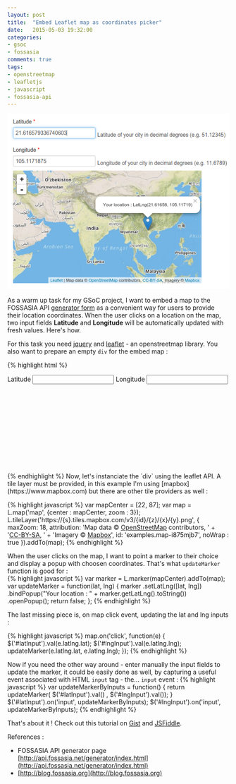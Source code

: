 ```yaml
---
layout: post
title:  "Embed Leaflet map as coordinates picker"
date:   2015-05-03 19:32:00
categories: 
- gsoc
- fossasia
comments: true
tags:
- openstreetmap
- leafletjs
- javascript
- fossasia-api
---
```


![Image broken](/images/map-picker.png "The generator form with map picker embedded")

As a warm up task for my GSoC project, I want to embed a map to the FOSSASIA API [generator form](http://api.fossasia.net/generator/index.html) as a convenient way for users to provide their location coordinates. When the user clicks on a location on the map, two input fields **Latitude** and **Longitude** will be automatically updated with fresh values. Here's how.

For this task you need [jquery](https://jquery.com/) and [leaflet](http://leafletjs.com/) - an openstreetmap library. You also want to prepare an empty `div` for the embed map :

{% highlight html %}
<html>
<head>
    <link rel="stylesheet" href="http://cdn.leafletjs.com/leaflet-0.7.3/leaflet.css"/>
</head>
<body>
    <label for="latInput">Latitude</label>
    <input id="latInput"/>
    <label for="lngInput">Longitude</label>
    <input id="lngInput"/>
    <div id="map" style="height : 200px"></div>
    <script src="http://cdn.leafletjs.com/leaflet-0.7.3/leaflet.js"></script>
    <script src="https://code.jquery.com/jquery-1.11.3.min.js"></script>
<body>
</html>
{% endhighlight %}  Now, let's instanciate the `div` using the leaflet API. A tile layer must be provided, in this example I'm using [mapbox](https://www.mapbox.com) but there are other tile providers as well :

{% highlight javascript %}
var mapCenter = [22, 87];
var map = L.map('map', {center : mapCenter, zoom : 3});
L.tileLayer('https://{s}.tiles.mapbox.com/v3/{id}/{z}/{x}/{y}.png', {
    maxZoom: 18,
    attribution: 'Map data &copy; <a href="http://openstreetmap.org">OpenStreetMap</a> contributors, ' +
    '<a href="http://creativecommons.org/licenses/by-sa/2.0/">CC-BY-SA</a>, ' +
    'Imagery © <a href="http://mapbox.com">Mapbox</a>',
    id: 'examples.map-i875mjb7',
    noWrap : true
}).addTo(map);
{% endhighlight %}

When the user clicks on the map, I want to point a marker to their choice and display a popup with choosen coordinates. That's what `updateMarker` function is good for :  
{% highlight javascript %}
var marker = L.marker(mapCenter).addTo(map);
var updateMarker = function(lat, lng) {
    marker
        .setLatLng([lat, lng])
        .bindPopup("Your location :  " + marker.getLatLng().toString())
        .openPopup();
    return false;
};
{% endhighlight %}

The last missing piece is, on map click event, updating the lat and lng inputs : 

{% highlight javascript %}
map.on('click', function(e) {
    $('#latInput').val(e.latlng.lat);
    $('#lngInput').val(e.latlng.lng);
    updateMarker(e.latlng.lat, e.latlng.lng);
});
{% endhighlight %}

Now if you need the other way around - enter manually the input fields to update the marker, it could be easily done as well, by capturing a useful event associated with HTML `input` tag - the... `input` event :
{% highlight javascript %}
var updateMarkerByInputs = function() {
	return updateMarker( $('#latInput').val() , $('#lngInput').val());
}
$('#latInput').on('input', updateMarkerByInputs);
$('#lngInput').on('input', updateMarkerByInputs);
{% endhighlight %}

That's about it ! Check out this tutorial on [Gist](https://gist.github.com/zyzo/143e2d8ec67f7c316ae2) and [JSFiddle](http://jsfiddle.net/zyzo/d8wafp5q/).

References :

+ FOSSASIA API generator page [http://api.fossasia.net/generator/index.html](http://api.fossasia.net/generator/index.html)
+ [http://blog.fossasia.org](http://blog.fossasia.org)
